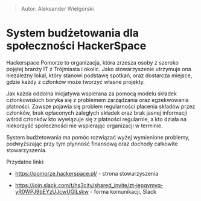 > Autor: Aleksander Wielgórski 

# System budżetowania dla społeczności HackerSpace

Hackerspace Pomorze to organizacja, która zrzesza osoby z szeroko pojętej branży IT z Trójmiasta i okolic. Jako stowarzyszenie utrzymuje ona niezależny lokal, który stanowi podstawę spotkań, oraz dostarcza miejsce, gdzie każdy z członków może tworzyć własne projekty.

Jak każda oddolna inicjatywa wspierana za pomocą modelu składek członkowiskich boryka się z problemem zarządzania oraz egzekwowania płatności. Zawsze pojawia się problem regularności płacenia składów przez członków, brak opłaconych zaległych składek oraz brak jasnej informacji wśród członków kto wywiązuje się z płatności regularnie, a kto działa na niekorzyść społeczności nie wspierając organizacji w terminie.

System budżetowania ma pomóc rozwiązać wyżej wymienione problemy, podwyższając przy tym płynność finansową oraz dochody całkowite stowarzyszenia.

Przydatne linki:

- https://pomorze.hackerspace.pl/ - strona stowarzyszenia

- https://join.slack.com/t/hs3city/shared_invite/zt-iepqvmyq-yR0WPJ9bEYzUJcwUGlLskw - forma komunikacji, Slack